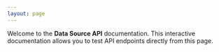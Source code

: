 ```yaml
---
layout: page
---
```


Welcome to the **Data Source API** documentation. This interactive documentation allows you to test API endpoints directly from this page.

<InteractiveDatasourceAPI />

<script setup>
import InteractiveDatasourceAPI from '../../.vitepress/theme/components/InteractiveDatasourceAPI.vue'
</script>
